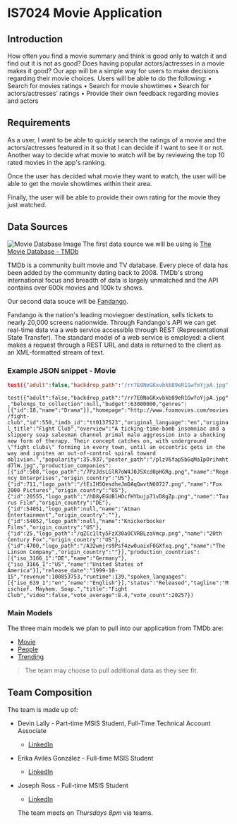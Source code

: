# IS7024 Movie Application
## Introduction

How often you find a movie summary and think is good only to watch it and find out it is not as good? Does having popular actors/actresses in a movie makes it good? Our app will be a simple way for users to make decisions regarding their movie choices. 
Users will be able to do the following:
•	Search for movies ratings
•	Search for movie showtimes
•	Search for actors/actresses’ ratings
•	Provide their own feedback regarding movies and actors


## Requirements
As a user, I want to be able to quickly search the ratings of a movie and the actors/actresses featured in it so that I can decide if I want to see it or not.
Another way to decide what movie to watch will be by reviewing the top 10 rated movies in the app's ranking.

Once the user has decided what movie they want to watch, the user will be able to get the movie showtimes within their area.

Finally, the user will be able to provide their own rating for the movie they just watched.

## Data Sources

![Movie Database Image](https://www.themoviedb.org/assets/2/v4/logos/v2/blue_long_2-9665a76b1ae401a510ec1e0ca40ddcb3b0cfe45f1d51b77a308fea0845885648.svg)
The first data source we will be using is [The Movie Database - TMDb](https://www.themoviedb.org/documentation/api?language=en-US)

TMDb is a community built movie and TV database. Every piece of data has been added by the community dating back to 2008. TMDb's strong international focus and breadth of data is largely unmatched and the API contains over 600k movies and 100k tv shows.


Our second data souce will be [Fandango](https://developer.fandango.com/docs/read/Fandango).

Fandango is the nation's leading moviegoer destination, sells tickets to nearly 20,000 screens nationwide. Through Fandango's API we can get real-time data via a web service accessible through REST (Representational State Transfer). The standard model of a web service is employed: a client makes a request through a REST URL and data is returned to the client as an XML-formatted stream of text.


### Example JSON snippet - Movie
```JSON
test({"adult":false,"backdrop_path":"/rr7E0NoGKxvbkb89eR1GwfoYjpA.jpg","belongs_to_collection":null,"budget":63000000,"genres":[{"id":18,"name":"Drama"}],"homepage":"http://www.foxmovies.com/movies/fight-club","id":550,"imdb_id":"tt0137523","original_language":"en","original_title":"Fight Club","overview":"A ticking-time-bomb insomniac and a slippery soap salesman channel primal male aggression into a shocking new form of therapy. Their concept catches on, with underground \"fight clubs\" forming in every town, until an eccentric gets in the way and ignites an out-of-control spiral toward oblivion.","popularity":35.937,"poster_path":"/plzV6fap5bGqMaIpOrihmhtd7lW.jpg","production_companies":[{"id":508,"logo_path":"/7PzJdsLGlR7oW4J0J5Xcd0pHGRg.png","name":"Regency Enterprises","origin_country":"US"},{"id":711,"logo_path":"/tEiIH5QesdheJmDAqQwvtN60727.png","name":"Fox 2000 Pictures","origin_country":"US"},{"id":20555,"logo_path":"/hD8yEGUBlHOcfHYbujp71vD8gZp.png","name":"Taurus Film","origin_country":"DE"},{"id":54051,"logo_path":null,"name":"Atman Entertainment","origin_country":""},{"id":54052,"logo_path":null,"name":"Knickerbocker Films","origin_country":"US"},{"id":25,"logo_path":"/qZCc1lty5FzX30aOCVRBLzaVmcp.png","name":"20th Century Fox","origin_country":"US"},{"id":4700,"logo_path":"/A32wmjrs9Psf4zw0uaixF0GXfxq.png","name":"The Linson Company","origin_country":""}],"production_countries":[{"iso_3166_1":"DE","name":"Germany"},{"iso_3166_1":"US","name":"United States of America"}],"release_date":"1999-10-15","revenue":100853753,"runtime":139,"spoken_languages":[{"iso_639_1":"en","name":"English"}],"status":"Released","tagline":"Mischief. Mayhem. Soap.","title":"Fight Club","video":false,"vote_average":8.4,"vote_count":20257})
```
`test({"adult":false,"backdrop_path":"/rr7E0NoGKxvbkb89eR1GwfoYjpA.jpg","belongs_to_collection":null,"budget":63000000,"genres":[{"id":18,"name":"Drama"}],"homepage":"http://www.foxmovies.com/movies/fight-club","id":550,"imdb_id":"tt0137523","original_language":"en","original_title":"Fight Club","overview":"A ticking-time-bomb insomniac and a slippery soap salesman channel primal male aggression into a shocking new form of therapy. Their concept catches on, with underground \"fight clubs\" forming in every town, until an eccentric gets in the way and ignites an out-of-control spiral toward oblivion.","popularity":35.937,"poster_path":"/plzV6fap5bGqMaIpOrihmhtd7lW.jpg","production_companies":[{"id":508,"logo_path":"/7PzJdsLGlR7oW4J0J5Xcd0pHGRg.png","name":"Regency Enterprises","origin_country":"US"},{"id":711,"logo_path":"/tEiIH5QesdheJmDAqQwvtN60727.png","name":"Fox 2000 Pictures","origin_country":"US"},{"id":20555,"logo_path":"/hD8yEGUBlHOcfHYbujp71vD8gZp.png","name":"Taurus Film","origin_country":"DE"},{"id":54051,"logo_path":null,"name":"Atman Entertainment","origin_country":""},{"id":54052,"logo_path":null,"name":"Knickerbocker Films","origin_country":"US"},{"id":25,"logo_path":"/qZCc1lty5FzX30aOCVRBLzaVmcp.png","name":"20th Century Fox","origin_country":"US"},{"id":4700,"logo_path":"/A32wmjrs9Psf4zw0uaixF0GXfxq.png","name":"The Linson Company","origin_country":""}],"production_countries":[{"iso_3166_1":"DE","name":"Germany"},{"iso_3166_1":"US","name":"United States of America"}],"release_date":"1999-10-15","revenue":100853753,"runtime":139,"spoken_languages":[{"iso_639_1":"en","name":"English"}],"status":"Released","tagline":"Mischief. Mayhem. Soap.","title":"Fight Club","video":false,"vote_average":8.4,"vote_count":20257})`

### Main Models
The three main models we plan to pull into our application from TMDb are:
* [Movie](https://developers.themoviedb.org/3/movies/get-movie-details)
* [People](https://developers.themoviedb.org/3/people/get-person-details)
* [Trending](https://developers.themoviedb.org/3/trending/get-trending)
>The team may choose to pull additional data as they see fit.

## Team Composition
The team is made up of:
* Devin Lally - Part-time MSIS Student, Full-Time Technical Account Associate
  * [LinkedIn](https://www.linkedin.com/in/devinlally/)
* Erika Avilés González - Full-time MSIS Student
  * [LinkedIn](https://www.linkedin.com/in/erikaavilesglz/)
* Joseph Ross - Full-time MSIS Student
  * [LinkedIn](https://www.linkedin.com/in/joseph-ross-88104a91/)
  
  The team meets on _Thursdays 8pm_ via teams.
  

